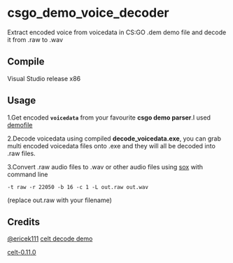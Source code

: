 # csgo_demo_voice_decoder
 Extract encoded voice from voicedata in CS:GO .dem demo file and decode it from .raw to .wav
 
## Compile
Visual Studio release x86
## Usage
1.Get encoded **`voicedata`** from your favourite **csgo demo parser**.I used [demofile](https://github.com/saul/demofile)

2.Decode voicedata using compiled **decode_voicedata.exe**, you can grab multi encoded voicedata files onto .exe and they will all be decoded into .raw files.

3.Convert .raw audio files to .wav or other audio files using [sox](http://sox.sourceforge.net/) with command line
```
-t raw -r 22050 -b 16 -c 1 -L out.raw out.wav
```
(replace out.raw with your filename)

## Credits
[@ericek111](https://github.com/ericek111) [celt decode demo](https://gist.github.com/ericek111/abe5829f6e52e4b25b3b97a0efd0b22b)

[celt-0.11.0](https://github.com/mumble-voip/celt-0.11.0)

